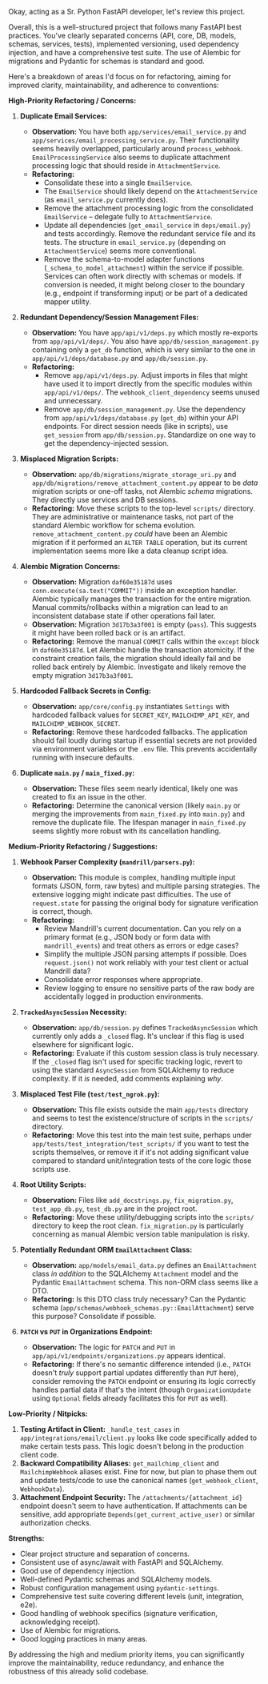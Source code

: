 Okay, acting as a Sr. Python FastAPI developer, let's review this project.

Overall, this is a well-structured project that follows many FastAPI best practices. You've clearly separated concerns (API, core, DB, models, schemas, services, tests), implemented versioning, used dependency injection, and have a comprehensive test suite. The use of Alembic for migrations and Pydantic for schemas is standard and good.

Here's a breakdown of areas I'd focus on for refactoring, aiming for improved clarity, maintainability, and adherence to conventions:

**High-Priority Refactoring / Concerns:**

1.  **Duplicate Email Services:**
    *   **Observation:** You have both `app/services/email_service.py` and `app/services/email_processing_service.py`. Their functionality seems heavily overlapped, particularly around `process_webhook`. `EmailProcessingService` also seems to duplicate attachment processing logic that should reside in `AttachmentService`.
    *   **Refactoring:**
        *   Consolidate these into a single `EmailService`.
        *   The `EmailService` should likely depend on the `AttachmentService` (as `email_service.py` currently does).
        *   Remove the attachment processing logic from the consolidated `EmailService` – delegate fully to `AttachmentService`.
        *   Update all dependencies (`get_email_service` in `deps/email.py`) and tests accordingly. Remove the redundant service file and its tests. The structure in `email_service.py` (depending on `AttachmentService`) seems more conventional.
        *   Remove the schema-to-model adapter functions (`_schema_to_model_attachment`) within the service if possible. Services can often work directly with schemas or models. If conversion is needed, it might belong closer to the boundary (e.g., endpoint if transforming input) or be part of a dedicated mapper utility.

2.  **Redundant Dependency/Session Management Files:**
    *   **Observation:** You have `app/api/v1/deps.py` which mostly re-exports from `app/api/v1/deps/`. You also have `app/db/session_management.py` containing only a `get_db` function, which is very similar to the one in `app/api/v1/deps/database.py` and `app/db/session.py`.
    *   **Refactoring:**
        *   Remove `app/api/v1/deps.py`. Adjust imports in files that might have used it to import directly from the specific modules within `app/api/v1/deps/`. The `webhook_client_dependency` seems unused and unnecessary.
        *   Remove `app/db/session_management.py`. Use the dependency from `app/api/v1/deps/database.py` (`get_db`) within your API endpoints. For direct session needs (like in scripts), use `get_session` from `app/db/session.py`. Standardize on one way to get the dependency-injected session.

3.  **Misplaced Migration Scripts:**
    *   **Observation:** `app/db/migrations/migrate_storage_uri.py` and `app/db/migrations/remove_attachment_content.py` appear to be *data* migration scripts or one-off tasks, not Alembic *schema* migrations. They directly use services and DB sessions.
    *   **Refactoring:** Move these scripts to the top-level `scripts/` directory. They are administrative or maintenance tasks, not part of the standard Alembic workflow for schema evolution. `remove_attachment_content.py` *could* have been an Alembic migration if it performed an `ALTER TABLE` operation, but its current implementation seems more like a data cleanup script idea.

4.  **Alembic Migration Concerns:**
    *   **Observation:** Migration `daf60e35187d` uses `conn.execute(sa.text("COMMIT"))` inside an exception handler. Alembic typically manages the transaction for the entire migration. Manual commits/rollbacks within a migration can lead to an inconsistent database state if other operations fail later.
    *   **Observation:** Migration `3d17b3a3f001` is empty (`pass`). This suggests it might have been rolled back or is an artifact.
    *   **Refactoring:** Remove the manual `COMMIT` calls within the `except` block in `daf60e35187d`. Let Alembic handle the transaction atomicity. If the constraint creation fails, the migration should ideally fail and be rolled back entirely by Alembic. Investigate and likely remove the empty migration `3d17b3a3f001`.

5.  **Hardcoded Fallback Secrets in Config:**
    *   **Observation:** `app/core/config.py` instantiates `Settings` with hardcoded fallback values for `SECRET_KEY`, `MAILCHIMP_API_KEY`, and `MAILCHIMP_WEBHOOK_SECRET`.
    *   **Refactoring:** Remove these hardcoded fallbacks. The application should fail loudly during startup if essential secrets are not provided via environment variables or the `.env` file. This prevents accidentally running with insecure defaults.

6.  **Duplicate `main.py` / `main_fixed.py`:**
    *   **Observation:** These files seem nearly identical, likely one was created to fix an issue in the other.
    *   **Refactoring:** Determine the canonical version (likely `main.py` or merging the improvements from `main_fixed.py` into `main.py`) and remove the duplicate file. The lifespan manager in `main_fixed.py` seems slightly more robust with its cancellation handling.

**Medium-Priority Refactoring / Suggestions:**

1.  **Webhook Parser Complexity (`mandrill/parsers.py`):**
    *   **Observation:** This module is complex, handling multiple input formats (JSON, form, raw bytes) and multiple parsing strategies. The extensive logging might indicate past difficulties. The use of `request.state` for passing the original body for signature verification is correct, though.
    *   **Refactoring:**
        *   Review Mandrill's current documentation. Can you rely on a primary format (e.g., JSON body or form data with `mandrill_events`) and treat others as errors or edge cases?
        *   Simplify the multiple JSON parsing attempts if possible. Does `request.json()` not work reliably with your test client or actual Mandrill data?
        *   Consolidate error responses where appropriate.
        *   Review logging to ensure no sensitive parts of the raw body are accidentally logged in production environments.

2.  **`TrackedAsyncSession` Necessity:**
    *   **Observation:** `app/db/session.py` defines `TrackedAsyncSession` which currently only adds a `_closed` flag. It's unclear if this flag is used elsewhere for significant logic.
    *   **Refactoring:** Evaluate if this custom session class is truly necessary. If the `_closed` flag isn't used for specific tracking logic, revert to using the standard `AsyncSession` from SQLAlchemy to reduce complexity. If it *is* needed, add comments explaining *why*.

3.  **Misplaced Test File (`test/test_ngrok.py`):**
    *   **Observation:** This file exists outside the main `app/tests` directory and seems to test the existence/structure of scripts in the `scripts/` directory.
    *   **Refactoring:** Move this test into the main test suite, perhaps under `app/tests/test_integration/test_scripts/` if you want to test the scripts themselves, or remove it if it's not adding significant value compared to standard unit/integration tests of the core logic those scripts use.

4.  **Root Utility Scripts:**
    *   **Observation:** Files like `add_docstrings.py`, `fix_migration.py`, `test_app_db.py`, `test_db.py` are in the project root.
    *   **Refactoring:** Move these utility/debugging scripts into the `scripts/` directory to keep the root clean. `fix_migration.py` is particularly concerning as manual Alembic version table manipulation is risky.

5.  **Potentially Redundant ORM `EmailAttachment` Class:**
    *   **Observation:** `app/models/email_data.py` defines an `EmailAttachment` class *in addition* to the SQLAlchemy `Attachment` model and the Pydantic `EmailAttachment` schema. This non-ORM class seems like a DTO.
    *   **Refactoring:** Is this DTO class truly necessary? Can the Pydantic schema (`app/schemas/webhook_schemas.py::EmailAttachment`) serve this purpose? Consolidate if possible.

6.  **`PATCH` vs `PUT` in Organizations Endpoint:**
    *   **Observation:** The logic for `PATCH` and `PUT` in `app/api/v1/endpoints/organizations.py` appears identical.
    *   **Refactoring:** If there's no semantic difference intended (i.e., `PATCH` doesn't *truly* support partial updates differently than `PUT` here), consider removing the `PATCH` endpoint or ensuring its logic correctly handles partial data if that's the intent (though `OrganizationUpdate` using `Optional` fields already facilitates this for `PUT` as well).

**Low-Priority / Nitpicks:**

1.  **Testing Artifact in Client:** `_handle_test_cases` in `app/integrations/email/client.py` looks like code specifically added to make certain tests pass. This logic doesn't belong in the production client code.
2.  **Backward Compatibility Aliases:** `get_mailchimp_client` and `MailchimpWebhook` aliases exist. Fine for now, but plan to phase them out and update tests/code to use the canonical names (`get_webhook_client`, `WebhookData`).
3.  **Attachment Endpoint Security:** The `/attachments/{attachment_id}` endpoint doesn't seem to have authentication. If attachments can be sensitive, add appropriate `Depends(get_current_active_user)` or similar authorization checks.

**Strengths:**

*   Clear project structure and separation of concerns.
*   Consistent use of async/await with FastAPI and SQLAlchemy.
*   Good use of dependency injection.
*   Well-defined Pydantic schemas and SQLAlchemy models.
*   Robust configuration management using `pydantic-settings`.
*   Comprehensive test suite covering different levels (unit, integration, e2e).
*   Good handling of webhook specifics (signature verification, acknowledging receipt).
*   Use of Alembic for migrations.
*   Good logging practices in many areas.

By addressing the high and medium priority items, you can significantly improve the maintainability, reduce redundancy, and enhance the robustness of this already solid codebase.